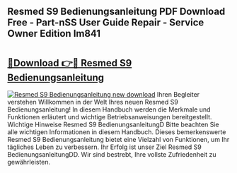 ## Resmed S9 Bedienungsanleitung PDF Download Free - Part-nSS User Guide Repair - Service Owner Edition Im841

# <h2><a href="http://df1tyg.blite.top/?on=Resmed+S9+Bedienungsanleitung">🔗Download 👉🔴 Resmed S9 Bedienungsanleitung</a></h2>

[![Resmed S9 Bedienungsanleitung new download](https://i.imgur.com/lujVjoI.png)](http://df1tyg.blite.top/?on=Resmed+S9+Bedienungsanleitung)
Ihren Begleiter verstehen Willkommen in der Welt Ihres neuen Resmed S9 Bedienungsanleitung! In diesem Handbuch werden die Merkmale und Funktionen erläutert und wichtige Betriebsanweisungen bereitgestellt. Wichtige Hinweise Resmed S9 BedienungsanleitungD Bitte beachten Sie alle wichtigen Informationen in diesem Handbuch. Dieses bemerkenswerte Resmed S9 Bedienungsanleitung bietet eine Vielzahl von Funktionen, um Ihr tägliches Leben zu verbessern. Ihr Erfolg ist unser Ziel Resmed S9 BedienungsanleitungDD. Wir sind bestrebt, Ihre vollste Zufriedenheit zu gewährleisten.
